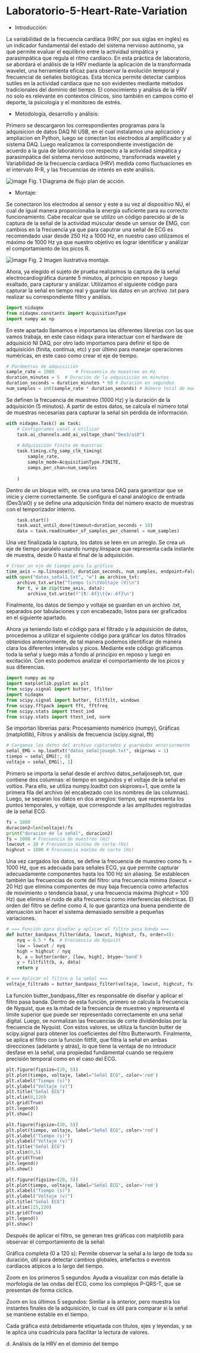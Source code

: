 # Laboratorio-5-Heart-Rate-Variation

- Introducción:
  
La variabilidad de la frecuencia cardíaca (HRV, por sus siglas en inglés) es un indicador fundamental del estado del sistema nervioso autónomo, ya que permite evaluar el equilibrio entre la actividad simpática y parasimpática que regula el ritmo cardíaco. En esta práctica de laboratorio, se abordará el análisis de la HRV mediante la aplicación de la transformada wavelet, una herramienta eficaz para observar la evolución temporal y frecuencial de señales biológicas. Esta técnica permite detectar cambios sutiles en la actividad cardíaca que no son evidentes mediante métodos tradicionales del dominio del tiempo. El conocimiento y análisis de la HRV no solo es relevante en contextos clínicos, sino también en campos como el deporte, la psicología y el monitoreo de estrés.

- Metodología, desarrollo y análisis:

Primero se descargaron los correspondientes programas para la adquisicion de datos DAQ NI USB, en el cual instalamos una aplicacion y ampliacion en Python, luego se conectan los electrodos al amplificador y al sistema DAQ. Luego realizamos la correspondiente investigación de acuerdo a la guia de laboratorio con respecto a la actividad simpática y parasimpática del sistema nervioso autónomo, transformada wavelet y Variabilidad de la frecuencia cardiaca (HRV) medida como fluctuaciones en el intervalo R-R, y las frecuencias de interés en este análisis.

![image](https://github.com/user-attachments/assets/ab3df84d-3256-4978-8a06-895365832d51)
Fig. 1 Diagrama de flujo plan de acción.

- Montaje:

Se conectaron los electrodos al sensor y este a su vez al dispositivo NU, el cual de igual manera proporcionaba la energia suficiente para su correcto funcionamiento. Cabe recalcar que se utilizo un código parecido al de la captura de la señal de la actividad múscular desde un sensor de EMG, con cambios en la frecuencia ya que para caputrar una señal de ECG es recomendado usar desde 250 Hz a 1000 Hz, en nuestro caso utilizamos el máximo de 1000 Hz ya que nuestro objetivo es lograr identificar y análizar el comportamiento de los picos R.

![image](https://github.com/user-attachments/assets/b26ffaf4-68fe-436c-9667-3464a90e272d)
Fig. 2 Imagen ilustrativa montaje.

Ahora, ya elegido el sujeto de prueba realizamos la captura de la señal electrocardiográfica durante 5 minutos, al principio en reposo y luego exaltado, para capturar y análizar.
Utilizamos el siguiente código para capturar la señal en tiempo real y guardar los datos en un archivo .txt para realizar su correspondiente filtro y análisis.

```python 
import nidaqmx
from nidaqmx.constants import AcquisitionType
import numpy as np
```
En este apartado llamamos e importamos las diferentes librerias con las que vamos trabaja, en este caso nidaqx para interactuar con el hardware de adquisició NI DAQ, por otro
lado importamos para definir el tipo de adquisición (finita, continua, etc) y por último para manejar operaciones numéricas, en este caso como crear el eje de tiempo.

```python
# Parámetros de adquisición 
sample_rate = 1000        # Frecuencia de muestreo en Hz
duration_minutes = 5  # Duración de la adquisición en minutos
duration_seconds = duration_minutes * 60 # Duración en segundos
num_samples = int(sample_rate * duration_seconds) # Número total de muestras
```
Se definen la frecuencia de muestreo (1000 Hz) y la duración de la adquisición (5 minutos). A partir de estos datos, se calcula el número total de muestras necesarias para capturar la señal sin pérdida de información.

```python
with nidaqmx.Task() as task:
    # Configuramos canal a utilizar
    task.ai_channels.add_ai_voltage_chan("Dev3/ai0")
    
    # Adquisición finita de muestras
    task.timing.cfg_samp_clk_timing(
        sample_rate,
        sample_mode=AcquisitionType.FINITE,
        samps_per_chan=num_samples
    
    )
```
Dentro de un bloque with, se crea una tarea DAQ para garantizar que se inicie y cierre correctamente. Se configura el canal analógico de entrada (Dev3/ai0) y se define una adquisición finita del número exacto de muestras con el temporizador interno.
```python
    task.start()
    task.wait_until_done(timeout=duration_seconds + 10)
    data = task.read(number_of_samples_per_channel = num_samples)
```
Una vez finalizada la captura, los datos se leen en un arreglo. Se crea un eje de tiempo paralelo usando numpy.linspace que representa cada instante de muestra, desde 0 hasta el final de la adquisición.

```python
# Crear un eje de tiempo para la gráfica
time_axis = np.linspace(0, duration_seconds, num_samples, endpoint=False)
with open("datos_señal1.txt", "w") as archivo_txt:
    archivo_txt.write("Tiempo (s)\tVoltaje (V)\n")
    for t, v in zip(time_axis, data):
        archivo_txt.write(f"{t:.6f}\t{v:.6f}\n")
```
Finalmente, los datos de tiempo y voltaje se guardan en un archivo .txt, separados por tabulaciones y con encabezado, listos para ser graficados en el siguiente apartado.

Ahora ya teniendo listo el código para el filtrado y la adquisición de datos, procedemos a utilizar el siguiente código para gráficar los datos filtrados obtenidos anteriormente, de tal manera podemos identificar de manera clara los diferentes intervalos y picos. Mediante este código gráficamos toda la señal y luego más a fondo al principio en reposo y luego en excitación. Con esto podemos analizar el comportamiento de los picos y sus diferencias. 

```python
import numpy as np
import matplotlib.pyplot as plt
from scipy.signal import butter, lfilter
import nidaqmx
from scipy.signal import butter, filtfilt, windows
from scipy.fftpack import fft, fftfreq
from scipy.stats import ttest_ind
from scipy.stats import ttest_ind, norm
```
Se importan librerías para: Procesamiento numérico (numpy), Gráficas (matplotlib), Filtros y análisis de frecuencia (scipy.signal, fft)

```python
# Cargamos los datos del archivo capturados y guardados anteriormente
señal_EMG = np.loadtxt("datos_señaljoseph.txt", skiprows = 1)
tiempo = señal_EMG[:, 0]
voltaje = señal_EMG[:, 1]
```
Primero se importa la señal desde el archivo datos_señaljoseph.txt, que contiene dos columnas: el tiempo en segundos y el voltaje de la señal en voltios. Para ello, se utiliza numpy.loadtxt con skiprows=1, que omite la primera fila del archivo (el encabezado con los nombres de las columnas). Luego, se separan los datos en dos arreglos: tiempo, que representa los puntos temporales, y voltaje, que corresponde a las amplitudes registradas de la señal ECG.

```python
fs = 1000
duracion2=len(voltaje)/fs
print("duracion de la señal", duracion2)
fs = 1000 # Frecuencia de muestreo (Hz)
lowcout = 20 # Frecuencia mínima de corte (Hz)
highcut = 1000 # Frecuencia máxima de corte (Hz)
```
Una vez cargados los datos, se define la frecuencia de muestreo como fs = 1000 Hz, que es adecuada para señales ECG, ya que permite capturar adecuadamente componentes hasta los 100 Hz sin aliasing. Se establecen también las frecuencias de corte del filtro: una frecuencia mínima (lowcut = 20 Hz) que elimina componentes de muy baja frecuencia como artefactos de movimiento o tendencia basal, y una frecuencia máxima (highcut = 100 Hz) que elimina el ruido de alta frecuencia como interferencias eléctricas. El orden del filtro se define como 4, lo que garantiza una buena pendiente de atenuación sin hacer el sistema demasiado sensible a pequeñas variaciones.

```python
# === Función para diseñar y aplicar el filtro pasa banda ===
def butter_bandpass_filter(data, lowcut, highcut, fs, order=4):
    nyq = 0.5 * fs  # Frecuencia de Nyquist
    low = lowcut / nyq
    high = highcut / nyq
    b, a = butter(order, [low, high], btype='band')
    y = filtfilt(b, a, data)
    return y

# === Aplicar el filtro a la señal ===
voltaje_filtrado = butter_bandpass_filter(voltaje, lowcut, highcut, fs, order)
```
La función butter_bandpass_filter es responsable de diseñar y aplicar el filtro pasa banda. Dentro de esta función, primero se calcula la frecuencia de Nyquist, que es la mitad de la frecuencia de muestreo y representa el límite superior que puede ser representado correctamente en una señal digital. Luego, se normalizan las frecuencias de corte dividiéndolas por la frecuencia de Nyquist. Con estos valores, se utiliza la función butter de scipy.signal para obtener los coeficientes del filtro Butterworth. Finalmente, se aplica el filtro con la función filtfilt, que filtra la señal en ambas direcciones (adelante y atrás), lo que tiene la ventaja de no introducir desfase en la señal, una propiedad fundamental cuando se requiere precisión temporal como en el caso del ECG.

```python
plt.figure(figsize=(20, 5))
plt.plot(tiempo, voltaje, label="Señal ECG", color='red')
plt.xlabel("Tiempo (s)")
plt.ylabel("Voltaje (v)")
plt.title("Señal ECG")
plt.xlim(0,120)
plt.grid(True)
plt.legend()
plt.show()

plt.figure(figsize=(20, 5))
plt.plot(tiempo, voltaje, label="Señal ECG", color='red')
plt.xlabel("Tiempo (s)")
plt.ylabel("Voltaje (v)")
plt.title("Señal ECG")
plt.xlim(0,5)
plt.grid(True)
plt.legend()
plt.show()

plt.figure(figsize=(20, 5))
plt.plot(tiempo, voltaje, label="Señal ECG", color='red')
plt.xlabel("Tiempo (s)")
plt.ylabel("Voltaje (v)")
plt.title("Señal ECG")
plt.xlim(115,120)
plt.grid(True)
plt.legend()
plt.show()
```
Después de aplicar el filtro, se generan tres gráficas con matplotlib para observar el comportamiento de la señal:

Gráfica completa (0 a 120 s): Permite observar la señal a lo largo de toda su duración, útil para detectar cambios globales, artefactos o eventos cardíacos atípicos a lo largo del tiempo.

Zoom en los primeros 5 segundos: Ayuda a visualizar con más detalle la morfología de las ondas del ECG, como los complejos P-QRS-T, que se presentan de forma cíclica.

Zoom en los últimos 5 segundos: Similar a la anterior, pero muestra los instantes finales de la adquisición, lo cual es útil para comparar si la señal se mantiene estable en el tiempo.

Cada gráfica está debidamente etiquetada con títulos, ejes y leyendas, y se le aplica una cuadrícula para facilitar la lectura de valores.

d. Análisis de la HRV en el dominio del tiempo 
